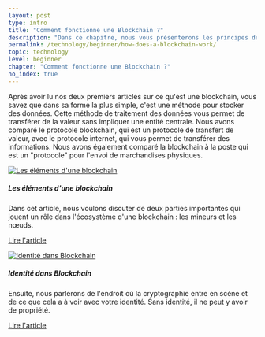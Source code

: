 ```yaml
---
layout: post
type: intro
title: "Comment fonctionne une Blockchain ?"
description: "Dans ce chapitre, nous vous présenterons les principes de base qui font fonctionner les blockchains. Nous parlerons des parties prenantes qui maintiennent la blockchain et de la propriété sur la blockchain."
permalink: /technology/beginner/how-does-a-blockchain-work/
topic: technology
level: beginner
chapter: "Comment fonctionne une Blockchain ?"
no_index: true
---
```


Après avoir lu nos deux premiers articles sur ce qu'est une blockchain, vous savez que dans sa forme la plus simple, c'est une méthode pour stocker des données. Cette méthode de traitement des données vous permet de transférer de la valeur sans impliquer une entité centrale. Nous avons comparé le protocole blockchain, qui est un protocole de transfert de valeur, avec le protocole internet, qui vous permet de transférer des informations. Nous avons également comparé la blockchain à la poste qui est un "protocole" pour l'envoi de marchandises physiques.

<div class="row mt-5">
    <div class="col-md-3">
        <a href="{{ site.baseurl }}{% post_url /technology/beginner/2020-02-02-the-elements-of-a-blockchain %}">
            <img src="/assets/post_files/technology/beginner/how-does-a-blockchain-work/elements_of_blockchain.svg" alt="Les éléments d'une blockchain" />
        </a>
    </div>
    <div class="col-md-9">
        <h5 class="intro-article-title">Les éléments d'une blockchain</h5>
        <p class="mb-1">
            Dans cet article, nous voulons discuter de deux parties importantes qui jouent un rôle dans l'écosystème d'une blockchain :  les mineurs et les nœuds.
        </p>
        <p class="mb-0">
            <a class="font-weight-bold" href="{{ site.baseurl }}{% post_url /technology/beginner/2020-02-02-the-elements-of-a-blockchain %}">Lire l'article</a>
        </p>
    </div>
</div>

<div class="row mt-5">
    <div class="col-md-3">
        <a href="{{ site.baseurl }}{% post_url /technology/beginner/2020-02-03-identity-in-blockchain %}">
            <img src="/assets/post_files/technology/beginner/how-does-a-blockchain-work/identity.svg" alt="Identité dans Blockchain" />
        </a>
    </div>
    <div class="col-md-9">
        <h5 class="intro-article-title">Identité dans Blockchain</h5>
        <p class="mb-1">
            Ensuite, nous parlerons de l'endroit où la cryptographie entre en scène et de ce que cela a à voir avec votre identité. Sans identité, il ne peut y avoir de propriété.
        </p>
        <p class="mb-0">
            <a class="font-weight-bold" href="{{ site.baseurl }}{% post_url /technology/beginner/2020-02-03-identity-in-blockchain %}">Lire l'article</a>
        </p>
    </div>
</div>
